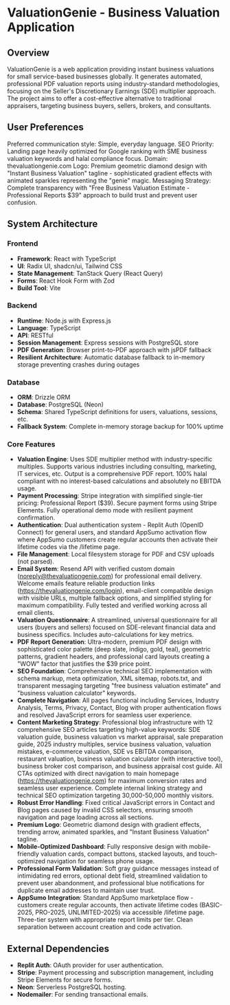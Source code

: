# ValuationGenie - Business Valuation Application

## Overview

ValuationGenie is a web application providing instant business valuations for small service-based businesses globally. It generates automated, professional PDF valuation reports using industry-standard methodologies, focusing on the Seller's Discretionary Earnings (SDE) multiplier approach. The project aims to offer a cost-effective alternative to traditional appraisers, targeting business buyers, sellers, brokers, and consultants.

## User Preferences

Preferred communication style: Simple, everyday language.
SEO Priority: Landing page heavily optimized for Google ranking with SME business valuation keywords and halal compliance focus.
Domain: thevaluationgenie.com
Logo: Premium geometric diamond design with "Instant Business Valuation" tagline - sophisticated gradient effects with animated sparkles representing the "genie" magic.
Messaging Strategy: Complete transparency with "Free Business Valuation Estimate - Professional Reports $39" approach to build trust and prevent user confusion.

## System Architecture

### Frontend
- **Framework**: React with TypeScript
- **UI**: Radix UI, shadcn/ui, Tailwind CSS
- **State Management**: TanStack Query (React Query)
- **Forms**: React Hook Form with Zod
- **Build Tool**: Vite

### Backend
- **Runtime**: Node.js with Express.js
- **Language**: TypeScript
- **API**: RESTful
- **Session Management**: Express sessions with PostgreSQL store
- **PDF Generation**: Browser print-to-PDF approach with jsPDF fallback
- **Resilient Architecture**: Automatic database fallback to in-memory storage preventing crashes during outages

### Database
- **ORM**: Drizzle ORM
- **Database**: PostgreSQL (Neon)
- **Schema**: Shared TypeScript definitions for users, valuations, sessions, etc.
- **Fallback System**: Complete in-memory storage backup for 100% uptime

### Core Features
- **Valuation Engine**: Uses SDE multiplier method with industry-specific multiples. Supports various industries including consulting, marketing, IT services, etc. Output is a comprehensive PDF report. 100% halal compliant with no interest-based calculations and absolutely no EBITDA usage.
- **Payment Processing**: Stripe integration with simplified single-tier pricing: Professional Report ($39). Secure payment forms using Stripe Elements. Fully operational demo mode with resilient payment confirmation.
- **Authentication**: Dual authentication system - Replit Auth (OpenID Connect) for general users, and standard AppSumo activation flow where AppSumo customers create regular accounts then activate their lifetime codes via the /lifetime page.
- **File Management**: Local filesystem storage for PDF and CSV uploads (not parsed).
- **Email System**: Resend API with verified custom domain (noreply@thevaluationgenie.com) for professional email delivery. Welcome emails feature reliable production links (https://thevaluationgenie.com/login), email-client compatible design with visible URLs, multiple fallback options, and simplified styling for maximum compatibility. Fully tested and verified working across all email clients.
- **Valuation Questionnaire**: A streamlined, universal questionnaire for all users (buyers and sellers) focused on SDE-relevant financial data and business specifics. Includes auto-calculations for key metrics.
- **PDF Report Generation**: Ultra-modern, premium PDF design with sophisticated color palette (deep slate, indigo, gold, teal), geometric patterns, gradient headers, and professional card layouts creating a "WOW" factor that justifies the $39 price point.
- **SEO Foundation**: Comprehensive technical SEO implementation with schema markup, meta optimization, XML sitemap, robots.txt, and transparent messaging targeting "free business valuation estimate" and "business valuation calculator" keywords.
- **Complete Navigation**: All pages functional including Services, Industry Analysis, Terms, Privacy, Contact, Blog with proper authentication flows and resolved JavaScript errors for seamless user experience.
- **Content Marketing Strategy**: Professional blog infrastructure with 12 comprehensive SEO articles targeting high-value keywords: SDE valuation guide, business valuation vs market appraisal, sale preparation guide, 2025 industry multiples, service business valuation, valuation mistakes, e-commerce valuation, SDE vs EBITDA comparison, restaurant valuation, business valuation calculator (with interactive tool), business broker cost comparison, and business appraisal cost guide. All CTAs optimized with direct navigation to main homepage (https://thevaluationgenie.com) for maximum conversion rates and seamless user experience. Complete internal linking strategy and technical SEO optimization targeting 30,000-50,000 monthly visitors.
- **Robust Error Handling**: Fixed critical JavaScript errors in Contact and Blog pages caused by invalid CSS selectors, ensuring smooth navigation and page loading across all sections.
- **Premium Logo**: Geometric diamond design with gradient effects, trending arrow, animated sparkles, and "Instant Business Valuation" tagline.
- **Mobile-Optimized Dashboard**: Fully responsive design with mobile-friendly valuation cards, compact buttons, stacked layouts, and touch-optimized navigation for seamless phone usage.
- **Professional Form Validation**: Soft gray guidance messages instead of intimidating red errors, optional debt field, streamlined validation to prevent user abandonment, and professional blue notifications for duplicate email addresses to maintain user trust.
- **AppSumo Integration**: Standard AppSumo marketplace flow - customers create regular accounts, then activate lifetime codes (BASIC-2025, PRO-2025, UNLIMITED-2025) via accessible /lifetime page. Three-tier system with appropriate report limits per tier. Clean separation between account creation and code activation.

## External Dependencies

- **Replit Auth**: OAuth provider for user authentication.
- **Stripe**: Payment processing and subscription management, including Stripe Elements for secure forms.
- **Neon**: Serverless PostgreSQL hosting.
- **Nodemailer**: For sending transactional emails.